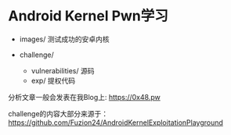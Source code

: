 # Android Kernel Pwn学习



- images/ 测试成功的安卓内核

- challenge/
  - vulnerabilities/   源码
  - exp/    提权代码

分析文章一般会发表在我Blog上: https://0x48.pw



challenge的内容大部分来源于：<https://github.com/Fuzion24/AndroidKernelExploitationPlayground>
